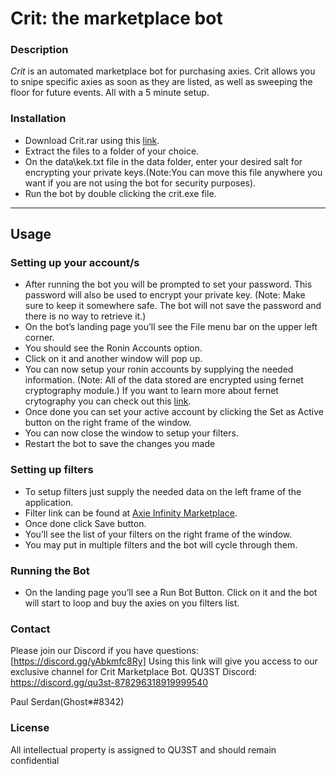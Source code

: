 # Crit: the marketplace bot

### Description

*Crit* is an automated marketplace bot for purchasing axies. Crit allows you to snipe specific axies as soon as they are listed, as well as sweeping the floor for future events. All with a 5 minute setup.

### Installation

- Download Crit.rar using this [link](https://github.com/QU3STio/crit/releases).
- Extract the files to a folder of your choice.
- On the data\kek.txt file in the data folder, enter your desired salt for encrypting your private keys.(Note:You can move this file anywhere you want if you are not using the bot for security purposes).
- Run the bot by double clicking the crit.exe file.


---

## Usage

### Setting up your account/s

- After running the bot you will be prompted to set your password. This password will also be used to encrypt your private key.
(Note: Make sure to keep it somewhere safe. The bot will not save the password and there is no way to retrieve it.)
- On the bot’s landing page you’ll see the File menu bar on the upper left corner.
- You should see the Ronin Accounts option.
- Click on it and another window will pop up.
- You can now setup your ronin accounts by supplying the needed information.
  (Note: All of the data stored are encrypted using fernet cryptography module.)
  If you want to learn more about fernet crytography you can check out this [link](https://cryptography.io/en/latest/fernet/).
- Once done you can set your active account by clicking the Set as Active button on the right frame of the window.
- You can now close the window to setup your filters.
- Restart the bot to save the changes you made

### Setting up filters

- To setup filters just supply the needed data on the left frame of the application.
- Filter link can be found at [Axie Infinity Marketplace](https://app.axieinfinity.com/marketplace/axies/).
- Once done click Save button.
- You’ll see the list of your filters on the right frame of the window.
- You may put in multiple filters and the bot will cycle through them.

### Running the Bot

- On the landing page you’ll see a Run Bot Button. Click on it and the bot will start to loop and buy the axies on you filters list.

### Contact

Please join our Discord if you have questions:  [https://discord.gg/yAbkmfc8Ry] Using this link will give you access to our exclusive channel for Crit Marketplace Bot.
QU3ST Discord: https://discord.gg/qu3st-878296318919999540

Paul Serdan(Ghost※#8342)

### License

All intellectual property is assigned to QU3ST and should remain confidential

